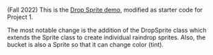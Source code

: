 (Fall 2022) This is the [Drop Sprite demo](https://cssegit.monmouth.edu/jchung/drop-sprite-demo), modified as starter code for Project 1.

The most notable change is the addition of the DropSprite class which extends the Sprite class to create individual raindrop sprites. Also, the bucket is also a Sprite so that it can change color (tint).
